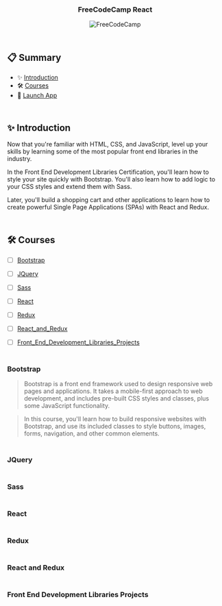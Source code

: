<div align="center" class="container">
<h3  align="center">FreeCodeCamp React</h3>
<picture>
  <img alt="FreeCodeCamp" src="https://cdn.freecodecamp.org/platform/universal/fcc_primary.svg">
</picture>
</div>

## <br /> 📋 <a name="table">Summary</a>

- ✨ [Introduction](#introduction)
- 🛠 [Courses](#courses)
- 🚀 [Launch App](#launch-app)

## <br /> <a name="introduction">✨ Introduction</a>

Now that you're familiar with HTML, CSS, and JavaScript, level up your skills by learning some of the most popular front end libraries in the industry.

In the Front End Development Libraries Certification, you'll learn how to style your site quickly with Bootstrap. You'll also learn how to add logic to your CSS styles and extend them with Sass.

Later, you'll build a shopping cart and other applications to learn how to create powerful Single Page Applications (SPAs) with React and Redux.

## <br /> <a name="courses">🛠 Courses</a>

- [  ] [Bootstrap](#bootstrap)
- [  ] [JQuery](#JQuery)
- [ ] [Sass](#Sass)
- [ ] [React](#React)
- [ ] [Redux](#Redux)
- [ ] [React_and_Redux](#React_and_Redux)
- [ ] [Front_End_Development_Libraries_Projects](#Front_End_Development_Libraries_Projects)


### <br /> <a name="bootstrap">Bootstrap</a>

> Bootstrap is a front end framework used to design responsive web pages and applications. It takes a mobile-first approach to web development, and includes pre-built CSS styles and classes, plus some JavaScript functionality.

> In this course, you'll learn how to build responsive websites with Bootstrap, and use its included classes to style buttons, images, forms, navigation, and other common elements.

### <br /> <a name="JQuery">JQuery</a>

### <br /> <a name="Sass">Sass</a>

### <br /> <a name="React">React</a>

### <br /> <a name="Redux">Redux</a>

### <br /> <a name="React_and_Redux">React and Redux</a>

### <br /> <a name="Front_End_Development_Libraries_Projects">Front End Development Libraries Projects</a>

